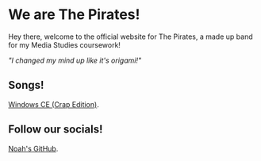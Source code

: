 # We are The Pirates!
Hey there, welcome to the official website for The Pirates, a made up band for my Media Studies coursework!

_"I changed my mind up like it's origami!"_

## Songs!
[Windows CE (Crap Edition)](https://wearethepirates.pcoh.uk/windowsce).

## Follow our socials!
[Noah's GitHub](https://github.com/TrisoPcoh). 
